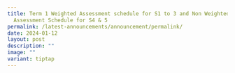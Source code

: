 ```yaml
---
title: Term 1 Weighted Assessment schedule for S1 to 3 and Non Weighted
  Assessment Schedule for S4 & 5
permalink: /latest-announcements/announcement/permalink/
date: 2024-01-12
layout: post
description: ""
image: ""
variant: tiptap
---
```

